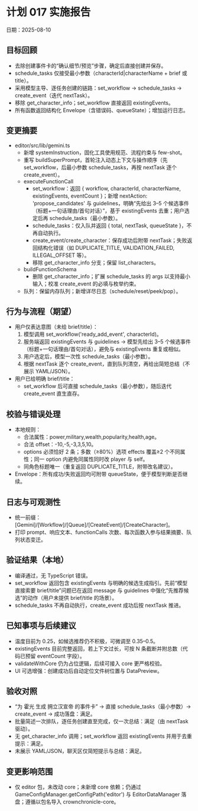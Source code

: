 # 计划 017 实施报告

日期：2025-08-10

## 目标回顾
- 去除创建事件卡的“确认细节/预览”步骤，确定后直接创建并保存。
- schedule_tasks 仅接受最小参数（characterId|characterName + brief 或 title）。
- 采用模型主导、逐任务创建的链路：set_workflow → schedule_tasks → create_event（迭代 nextTask）。
- 移除 get_character_info；set_workflow 直接返回 existingEvents。
- 所有函数返回结构化 Envelope（含错误码、queueState）；增加运行日志。

## 变更摘要
- editor/src/lib/gemini.ts
  - 新增 systemInstruction，固化工具使用规范、流程约束与 few-shot。
  - 重写 buildSuperPrompt，首轮注入动态上下文与操作顺序（先 set_workflow，后最小参数 schedule_tasks，再按 nextTask 逐个 create_event）。
  - executeFunctionCall
    - set_workflow：返回 { workflow, characterId, characterName, existingEvents, eventCount }；新增 nextAction: 'propose_candidates' 与 guidelines，明确“先给出 3–5 个候选事件（标题+一句话理由/首句对话）”，基于 existingEvents 去重；用户选定后再 schedule_tasks（最小参数）。
    - schedule_tasks：仅入队并返回 { total, nextTask, queueState }，不再自动执行。
    - create_event/create_character：保存成功后附带 nextTask；失败返回结构化错误（如 DUPLICATE_TITLE, VALIDATION_FAILED, ILLEGAL_OFFSET 等）。
    - 移除 get_character_info 分支；保留 list_characters。
  - buildFunctionSchema
    - 删除 get_character_info；扩展 schedule_tasks 的 args 以支持最小输入；校准 create_event 的必填与枚举约束。
  - 队列：保留内存队列；新增详尽日志（schedule/reset/peek/pop）。

## 行为与流程（期望）
- 用户仅表达意图（未给 brief/title）：
  1) 模型调用 set_workflow('ready_add_event', characterId)。
  2) 服务端返回 existingEvents 与 guidelines → 模型先给出 3–5 个候选事件（标题+一句话理由/首句对话），避免与 existingEvents 重复或相似。
  3) 用户选定后，模型一次性 schedule_tasks（最小参数）。
  4) 根据 nextTask 逐个 create_event，直到队列清空，再给出简短总结（不展示 YAML/JSON）。
- 用户已给明确 brief/title：
  - set_workflow 后可直接 schedule_tasks（最小参数），随后迭代 create_event 直生直存。

## 校验与错误处理
- 本地规则：
  - 合法属性：power,military,wealth,popularity,health,age。
  - 合法 offset：-10,-5,-3,3,5,10。
  - options 必须恰好 2 条；多数（≥80%）选项 effects 覆盖≥2 个不同属性；同一 option 内避免同属性同时改 player 与 self。
  - 同角色标题唯一（重复返回 DUPLICATE_TITLE，附带改名建议）。
- Envelope：所有成功/失败返回均可附带 queueState，便于模型判断是否继续。

## 日志与可观测性
- 统一前缀：[Gemini]/[Workflow]/[Queue]/[CreateEvent]/[CreateCharacter]。
- 打印 prompt、响应文本、functionCalls 次数、每次函数入参与结果摘要、队列状态变迁。

## 验证结果（本地）
- 编译通过，无 TypeScript 错误。
- set_workflow 返回包含 existingEvents 与明确的候选生成指引。先前“模型直接索要 brief/title”问题已在返回 message 与 guidelines 中强化“先推荐候选”的动作（用户未提供 brief/title 的场景）。
- schedule_tasks 不再自动执行，create_event 成功后按 nextTask 推进。

## 已知事项与后续建议
- 温度目前为 0.25，如候选推荐仍不积极，可微调至 0.35–0.5。
- existingEvents 目前完整返回，若上下文过长，可按 N 条截断并附总数（代码已预留 eventCount 字段）。
- validateWithCore 仍为占位逻辑，后续可接入 core 更严格校验。
- UI 可选增强：创建成功后自动定位文件树位置与 DataPreview。

## 验收对照
- “为 霍光 生成 拥立汉宣帝 的事件卡” → 直接 schedule_tasks（最小参数）→ create_event → 成功落盘：满足。
- 批量简述一次排队，逐任务创建直至完成，仅一次总结：满足（由 nextTask 驱动）。
- 无 get_character_info 调用；set_workflow 返回 existingEvents 并用于去重提示：满足。
- 未展示 YAML/JSON，聊天区仅简短提示与总结：满足。

## 变更影响范围
- 仅 editor 包，未改动 core；未新增 core 依赖；仍通过 GameConfigManager.getConfigPath('editor') 与 EditorDataManager 落盘；遵循以包名导入 crownchronicle-core。
